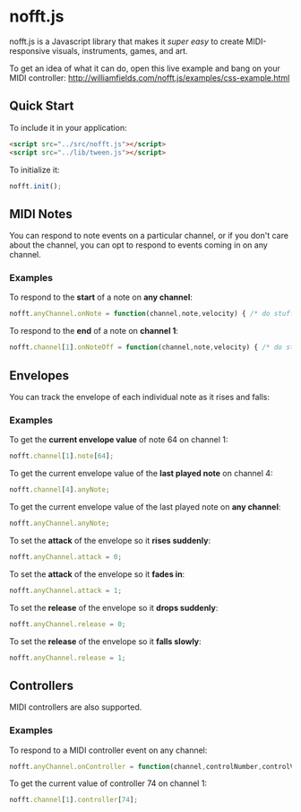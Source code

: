 # nofft.js
nofft.js is a Javascript library that makes it *super easy* to create MIDI-responsive visuals, instruments, games, and art.

To get an idea of what it can do, open this live example and bang on your MIDI controller: http://williamfields.com/nofft.js/examples/css-example.html

## Quick Start

To include it in your application:

```html
<script src="../src/nofft.js"></script>
<script src="../lib/tween.js"></script>
```

To initialize it:

```javascript
nofft.init();
```

## MIDI Notes

You can respond to note events on a particular channel, or if you don't care about the channel, you can opt to respond to events coming in on any channel. 


### Examples

To respond to the **start** of a note on **any channel**:

```javascript
nofft.anyChannel.onNote = function(channel,note,velocity) { /* do stuff */ };
```

To respond to the **end** of a note on **channel 1**:

```javascript
nofft.channel[1].onNoteOff = function(channel,note,velocity) { /* do stuff */ };
```

## Envelopes

You can track the envelope of each individual note as it rises and falls:

### Examples

To get the **current envelope value** of note 64 on channel 1:

```javascript
nofft.channel[1].note[64];
```

To get the current envelope value of the **last played note** on channel 4:

```javascript
nofft.channel[4].anyNote;
```

To get the current envelope value of the last played note on **any channel**:

```javascript
nofft.anyChannel.anyNote;
```

To set the **attack** of the envelope so it **rises suddenly**:

```javascript
nofft.anyChannel.attack = 0;
```

To set the **attack** of the envelope so it **fades in**:

```javascript
nofft.anyChannel.attack = 1;
```

To set the **release** of the envelope so it **drops suddenly**:

```javascript
nofft.anyChannel.release = 0;
```

To set the **release** of the envelope so it **falls slowly**:

```javascript
nofft.anyChannel.release = 1;
```

## Controllers

MIDI controllers are also supported.

### Examples

To respond to a MIDI controller event on any channel:

```javascript
nofft.anyChannel.onController = function(channel,controlNumber,controlValue) { /* do stuff */ };
```

To get the current value of controller 74 on channel 1:

```javascript
nofft.channel[1].controller[74];
```




